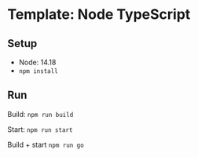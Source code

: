 # Template: Node TypeScript

## Setup

* Node: 14.18
* `npm install`


## Run

Build: `npm run build`

Start: `npm run start`

Build + start `npm run go`
